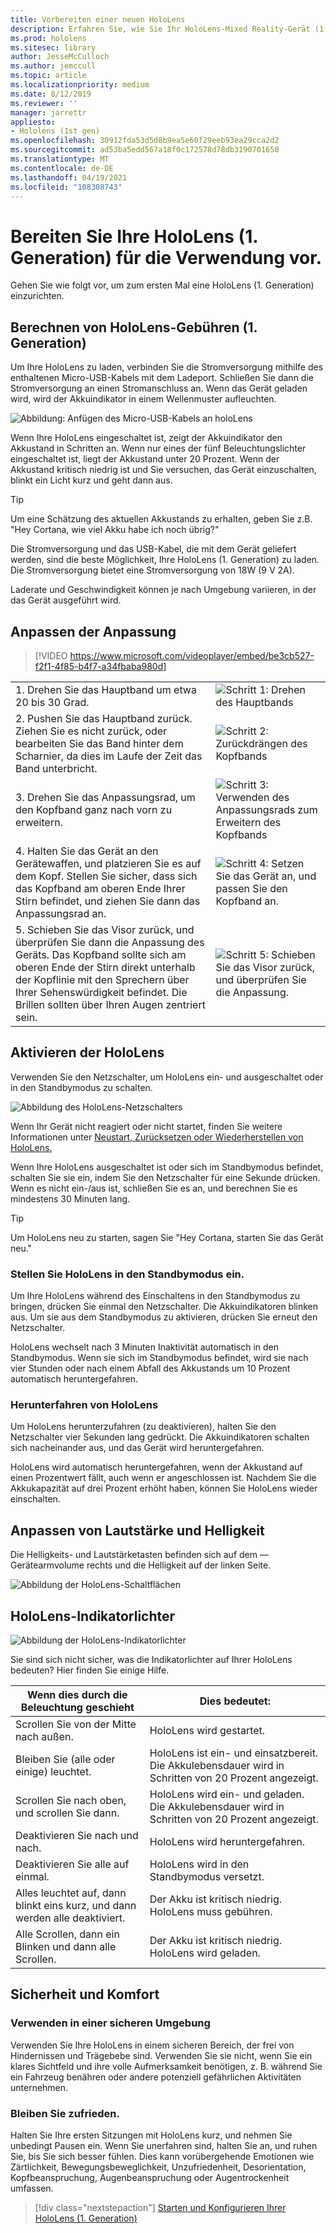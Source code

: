 ```yaml
---
title: Vorbereiten einer neuen HoloLens
description: Erfahren Sie, wie Sie Ihr HoloLens-Mixed Reality-Gerät (1. Generation) zum ersten Mal vorbereiten, anpassen und einrichten.
ms.prod: hololens
ms.sitesec: library
author: JesseMcCulloch
ms.author: jemccull
ms.topic: article
ms.localizationpriority: medium
ms.date: 8/12/2019
ms.reviewer: ''
manager: jarrettr
appliesto:
- Hololens (1st gen)
ms.openlocfilehash: 30912fda53d5d8b9ea5e60f29eeb93ea29cca2d2
ms.sourcegitcommit: ad53ba5edd567a18f0c172578d78db3190701650
ms.translationtype: MT
ms.contentlocale: de-DE
ms.lasthandoff: 04/19/2021
ms.locfileid: "108308743"
---
```

# <a name="get-your-hololens-1st-gen-ready-to-use"></a>Bereiten Sie Ihre HoloLens (1. Generation) für die Verwendung vor.

Gehen Sie wie folgt vor, um zum ersten Mal eine HoloLens (1. Generation) einzurichten.

## <a name="charge-your-hololens-1st-gen"></a>Berechnen von HoloLens-Gebühren (1. Generation)

Um Ihre HoloLens zu laden, verbinden Sie die Stromversorgung mithilfe des enthaltenen Micro-USB-Kabels mit dem Ladeport. Schließen Sie dann die Stromversorgung an einen Stromanschluss an. Wenn das Gerät geladen wird, wird der Akkuindikator in einem Wellenmuster aufleuchten.

![Abbildung: Anfügen des Micro-USB-Kabels an holoLens](./images/hololens-charging.png)

Wenn Ihre HoloLens eingeschaltet ist, zeigt der Akkuindikator den Akkustand in Schritten an. Wenn nur eines der fünf Beleuchtungslichter eingeschaltet ist, liegt der Akkustand unter 20 Prozent. Wenn der Akkustand kritisch niedrig ist und Sie versuchen, das Gerät einzuschalten, blinkt ein Licht kurz und geht dann aus.

> [!TIP]
> Um eine Schätzung des aktuellen Akkustands zu erhalten, geben Sie z.B. "Hey Cortana, wie viel Akku habe ich noch übrig?"

Die Stromversorgung und das USB-Kabel, die mit dem Gerät geliefert werden, sind die beste Möglichkeit, Ihre HoloLens (1. Generation) zu laden.  Die Stromversorgung bietet eine Stromversorgung von 18W (9 V 2A).

Laderate und Geschwindigkeit können je nach Umgebung variieren, in der das Gerät ausgeführt wird.

## <a name="adjust-fit"></a>Anpassen der Anpassung

> [!VIDEO https://www.microsoft.com/videoplayer/embed/be3cb527-f2f1-4f85-b4f7-a34fbaba980d]

|     |     |
|:--- |:--- |
|1. Drehen Sie das Hauptband um etwa 20 bis 30 Grad.|![Schritt 1: Drehen des Hauptbands](./images/FitGuideStep1.png)|
|2. Pushen Sie das Hauptband zurück. Ziehen Sie es nicht zurück, oder bearbeiten Sie das Band hinter dem Scharnier, da dies im Laufe der Zeit das Band unterbricht.|![Schritt 2: Zurückdrängen des Kopfbands](./images/FitGuideStep2.png)|
|3. Drehen Sie das Anpassungsrad, um den Kopfband ganz nach vorn zu erweitern. |![Schritt 3: Verwenden des Anpassungsrads zum Erweitern des Kopfbands](./images/FitGuideStep3.png)|
|4. Halten Sie das Gerät an den Gerätewaffen, und platzieren Sie es auf dem Kopf. Stellen Sie sicher, dass sich das Kopfband am oberen Ende Ihrer Stirn befindet, und ziehen Sie dann das Anpassungsrad an.|![Schritt 4: Setzen Sie das Gerät an, und passen Sie den Kopfband an.](./images/FitGuideStep4.png)|
|5. Schieben Sie das Visor zurück, und überprüfen Sie dann die Anpassung des Geräts. Das Kopfband sollte sich am oberen Ende der Stirn direkt unterhalb der Kopflinie mit den Sprechern über Ihrer Sehenswürdigkeit befindet. Die Brillen sollten über Ihren Augen zentriert sein.|![Schritt 5: Schieben Sie das Visor zurück, und überprüfen Sie die Anpassung.](./images/FitGuideSetep5.png)|

## <a name="turn-on-your-hololens"></a>Aktivieren der HoloLens

Verwenden Sie den Netzschalter, um HoloLens ein- und ausgeschaltet oder in den Standbymodus zu schalten.

![Abbildung des HoloLens-Netzschalters](./images/hololens-power.png)

Wenn Ihr Gerät nicht reagiert oder nicht startet, finden Sie weitere Informationen unter [Neustart, Zurücksetzen oder Wiederherstellen von HoloLens.](hololens-restart-recover.md)

Wenn Ihre HoloLens ausgeschaltet ist oder sich im Standbymodus befindet, schalten Sie sie ein, indem Sie den Netzschalter für eine Sekunde drücken. Wenn es nicht ein-/aus ist, schließen Sie es an, und berechnen Sie es mindestens 30 Minuten lang.

> [!TIP]
> Um HoloLens neu zu starten, sagen Sie "Hey Cortana, starten Sie das Gerät neu."

### <a name="put-hololens-in-standby"></a>Stellen Sie HoloLens in den Standbymodus ein.

Um Ihre HoloLens während des Einschaltens in den Standbymodus zu bringen, drücken Sie einmal den Netzschalter. Die Akkuindikatoren blinken aus. Um sie aus dem Standbymodus zu aktivieren, drücken Sie erneut den Netzschalter.

HoloLens wechselt nach 3 Minuten Inaktivität automatisch in den Standbymodus. Wenn sie sich im Standbymodus befindet, wird sie nach vier Stunden oder nach einem Abfall des Akkustands um 10 Prozent automatisch heruntergefahren.

### <a name="shut-down-hololens"></a>Herunterfahren von HoloLens

Um HoloLens herunterzufahren (zu deaktivieren), halten Sie den Netzschalter vier Sekunden lang gedrückt. Die Akkuindikatoren schalten sich nacheinander aus, und das Gerät wird heruntergefahren.

HoloLens wird automatisch heruntergefahren, wenn der Akkustand auf einen Prozentwert fällt, auch wenn er angeschlossen ist. Nachdem Sie die Akkukapazität auf drei Prozent erhöht haben, können Sie HoloLens wieder einschalten.

## <a name="adjust-volume-and-brightness"></a>Anpassen von Lautstärke und Helligkeit

Die Helligkeits- und Lautstärketasten befinden sich auf dem &mdash; Gerätearmvolume rechts und die Helligkeit auf der linken Seite.

![Abbildung der HoloLens-Schaltflächen](./images/hololens-buttons.jpg)

## <a name="hololens-indicator-lights"></a>HoloLens-Indikatorlichter

![Abbildung der HoloLens-Indikatorlichter](./images/hololens-lights.png)

Sie sind sich nicht sicher, was die Indikatorlichter auf Ihrer HoloLens bedeuten? Hier finden Sie einige Hilfe.

|Wenn dies durch die Beleuchtung geschieht |Dies bedeutet: |
| - | - |
|Scrollen Sie von der Mitte nach außen. |HoloLens wird gestartet. |
|Bleiben Sie (alle oder einige) leuchtet. |HoloLens ist ein- und einsatzbereit. Die Akkulebensdauer wird in Schritten von 20 Prozent angezeigt. |
|Scrollen Sie nach oben, und scrollen Sie dann. |HoloLens wird ein- und geladen. Die Akkulebensdauer wird in Schritten von 20 Prozent angezeigt. |
|Deaktivieren Sie nach und nach. |HoloLens wird heruntergefahren. |
|Deaktivieren Sie alle auf einmal. |HoloLens wird in den Standbymodus versetzt. |
|Alles leuchtet auf, dann blinkt eins kurz, und dann werden alle deaktiviert. |Der Akku ist kritisch niedrig. HoloLens muss gebühren. |
|Alle Scrollen, dann ein Blinken und dann alle Scrollen. |Der Akku ist kritisch niedrig. HoloLens wird geladen. |

## <a name="safety-and-comfort"></a>Sicherheit und Komfort

### <a name="use-in-safe-surroundings"></a>Verwenden in einer sicheren Umgebung

Verwenden Sie Ihre HoloLens in einem sicheren Bereich, der frei von Hindernissen und Trägebebe sind. Verwenden Sie sie nicht, wenn Sie ein klares Sichtfeld und ihre volle Aufmerksamkeit benötigen, z. B. während Sie ein Fahrzeug benähren oder andere potenziell gefährlichen Aktivitäten unternehmen.

### <a name="stay-comfortable"></a>Bleiben Sie zufrieden.

Halten Sie Ihre ersten Sitzungen mit HoloLens kurz, und nehmen Sie unbedingt Pausen ein. Wenn Sie unerfahren sind, halten Sie an, und ruhen Sie, bis Sie sich besser fühlen. Dies kann vorübergehende Emotionen wie Zärtlichkeit, Bewegungsbeweglichkeit, Unzufriedenheit, Desorientation, Kopfbeanspruchung, Augenbeanspruchung oder Augentrockenheit umfassen.

> [!div class="nextstepaction"]
> [Starten und Konfigurieren Ihrer HoloLens (1. Generation)](hololens1-start.md)
